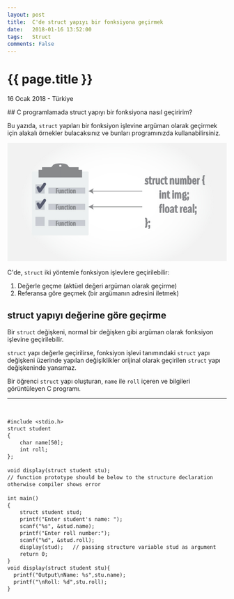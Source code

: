```yaml
---
layout: post
title:  C'de struct yapıyı bir fonksiyona geçirmek
date:   2018-01-16 13:52:00
tags:   Struct
comments: False
---
```


{{ page.title }}
================

<p class="meta">16 Ocak 2018 - Türkiye</p>
## C programlamada struct yapıyı bir fonksiyona nasıl geçiririm?

Bu yazıda, ```struct``` yapıları bir fonksiyon işlevine argüman olarak geçirmek için alakalı örnekler bulacaksınız ve bunları programınızda kullanabilirsiniz.

![Alternative text](/images/c-structure-functions.jpg "C'de struct ve fonksiyon işlevi")

C'de, ```struct``` iki yöntemle fonksiyon işlevlere geçirilebilir:

1. Değerle geçme (aktüel değeri argüman olarak geçirme)
2. Referansa göre geçmek (bir argümanın adresini iletmek)

## struct yapıyı değerine göre geçirme

Bir ```struct``` değişkeni, normal bir değişken gibi argüman olarak fonksiyon işlevine geçirilebilir.

```struct``` yapı değerle geçirilirse, fonksiyon işlevi tanımındaki ```struct``` yapı değişkeni üzerinde yapılan değişiklikler orijinal olarak geçirilen ```struct``` yapı değişkeninde yansımaz.

Bir öğrenci ```struct``` yapı oluşturan, ```name``` ile ```roll``` içeren ve bilgileri görüntüleyen C programı.



***


<script>
window.onload = init;
var code = [];
var prettyCode = [];

var iFrameTimeoutIDs = [];

var codeDivs;

function init(){ 
	jQuery("pre code").parent("pre").wrap("<div class='code-wrapper' style='position:relative;'></div>");
	codeDivs = document.querySelectorAll('pre code');
	for(var i=0; i<codeDivs.length; i++) {
		 var sourceCode = codeDivs[i].textContent;
                 var prettySourceCode = codeDivs[i].innerHTML;
		 code.push(sourceCode);
                 prettyCode.push(prettySourceCode);
		 var iframe = document.createElement("iframe");
		 iframe.setAttribute("src", "https://play.programiz.com/c.html?embed=true");
		 iframe.setAttribute("class","playground");
		
		// iframe.style.height = "0";
		 iframe.style.width = "0";
		 iframe.style.border = "none";
		 iframe.setAttribute("scrolling", "no");
		 iframe.setAttribute("onload", "onloadhandler(this," + i + ");");
		 iframe.setAttribute("onerror", "onerrorhandler(this," + i + ");");
		// iframe.style.position = "absolute";
		// iframe.style.top = "0";
		// iframe.style.left = "0";

		 iFrameTimeoutIDs[i] = removeIFrameBecauseOfTimeout(iframe, i);

		 jQuery(codeDivs[i]).parent('pre').after(jQuery(iframe));

		// jQuery(codeDivs[i]).parent('pre').replaceWith(jQuery(iframe));

	}
}


function removeIFrameBecauseOfTimeout(iframe, i) {
	return setTimeout(function(){
		 	jQuery(iframe).remove();
		 }, 3000);
}

function iFrameLoadError(iframe, i){
    jQuery(iframe).hide();
    jQuery(codeDivs[i]).parent('pre').show();
}

var timeoutIDs = [];

function hideIFrameBecauseHandshakeFailed(iframe, i) {
	return setTimeout(function(){
            jQuery(iframe).hide();
            jQuery(codeDivs[i]).parent('pre').show();
        }, 200);
}

function onloadhandler(iframe, i){
	   clearTimeout(iFrameTimeoutIDs[i]);

       var sourceCode = code[i];
       var prettySourceCode = prettyCode[i];
       iframe.contentWindow.postMessage(sourceCode, "*"); 

       jQuery(codeDivs[i]).parent('pre').hide();
       setTimeout(function(){
       	 iframe.style.width = "100%";
       	 iframe.style.minHeight = "500px";
       	jQuery(iframe).show();
       }, 100);
     
       timeoutIDs[i] = hideIFrameBecauseHandshakeFailed(iframe, i);
 }

window.addEventListener('message', function(event) { 
    // IMPORTANT: Check the origin of the data! 
    if (~event.origin.indexOf('https://play.programiz.com')) { 
        // The data has been sent from your site 
        for(var i=0; i < timeoutIDs.length; i++) {
        	clearTimeout(timeoutIDs[i]);
        }
    } else { 
    	// console.log(event);
        // The data hasn't been sent from your site! 
        // Be careful! Do not use it. 
        return; 
    } 
}); 
  </script>

 
<script src="//ajax.googleapis.com/ajax/libs/jquery/1.10.2/jquery.min.js"></script>

<script src="//ajax.googleapis.com/ajax/libs/jqueryui/1.10.2/jquery-ui.min.js"></script>


<pre>
<code></code>
</pre>

```
#include <stdio.h>
struct student
{
    char name[50];
    int roll;
};

void display(struct student stu);
// function prototype should be below to the structure declaration otherwise compiler shows error

int main()
{
    struct student stud;
    printf("Enter student's name: ");
    scanf("%s", &stud.name);
    printf("Enter roll number:");
    scanf("%d", &stud.roll);
    display(stud);   // passing structure variable stud as argument
    return 0;
}
void display(struct student stu){
  printf("Output\nName: %s",stu.name);
  printf("\nRoll: %d",stu.roll);
}
```
